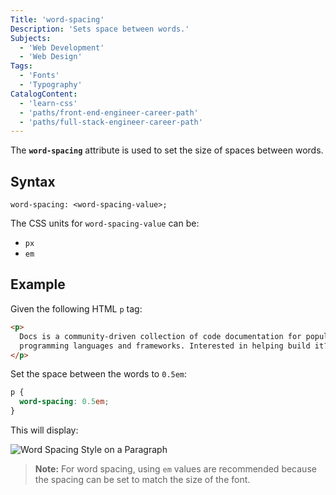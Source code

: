 ```yaml
---
Title: 'word-spacing'
Description: 'Sets space between words.'
Subjects:
  - 'Web Development'
  - 'Web Design'
Tags:
  - 'Fonts'
  - 'Typography'
CatalogContent:
  - 'learn-css'
  - 'paths/front-end-engineer-career-path'
  - 'paths/full-stack-engineer-career-path'
---
```


The **`word-spacing`** attribute is used to set the size of spaces between words.

## Syntax

```pseudo
word-spacing: <word-spacing-value>;
```

The CSS units for `word-spacing-value` can be:

- `px`
- `em`

## Example

Given the following HTML `p` tag:

```html
<p>
  Docs is a community-driven collection of code documentation for popular
  programming languages and frameworks. Interested in helping build it?
</p>
```

Set the space between the words to `0.5em`:

```css
p {
  word-spacing: 0.5em;
}
```

This will display:

![Word Spacing Style on a Paragraph](https://raw.githubusercontent.com/Codecademy/docs/main/media/css-typography-word-spacing.png)

> **Note:** For word spacing, using `em` values are recommended because the spacing can be set to match the size of the font.
